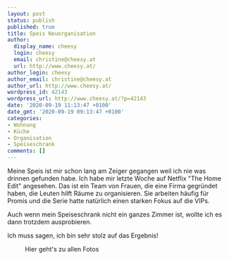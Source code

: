 ```yaml
---
layout: post
status: publish
published: true
title: Speis Neuorganisation
author:
  display_name: cheesy
  login: cheesy
  email: christine@cheesy.at
  url: http://www.cheesy.at/
author_login: cheesy
author_email: christine@cheesy.at
author_url: http://www.cheesy.at/
wordpress_id: 42143
wordpress_url: http://www.cheesy.at/?p=42143
date: '2020-09-19 11:13:47 +0100'
date_gmt: '2020-09-19 09:13:47 +0100'
categories:
- Wohnung
- Küche
- Organisation
- Speiseschrank
comments: []
---
```

<!-- wp:paragraph -->
Meine Speis ist mir schon lang am Zeiger gegangen weil ich nie was drinnen gefunden habe. Ich habe mir letzte Woche auf Netflix "The Home Edit" angesehen. Das ist ein Team von Frauen, die eine Firma gegründet haben, die Leuten hilft Räume zu organisieren. Sie arbeiten häufig für Promis und die Serie hatte natürlich einen starken Fokus auf die VIPs.
<!-- /wp:paragraph -->
<!-- wp:paragraph -->
Auch wenn mein Speiseschrank nicht ein ganzes Zimmer ist, wollte ich es dann trotzdem ausprobieren.
<!-- /wp:paragraph -->
<!-- wp:paragraph -->
Ich muss sagen, ich bin sehr stolz auf das Ergebnis!
<!-- /wp:paragraph -->
<!-- wp:image {"id":42139,"linkDestination":"custom"} -->
<figure class="wp-block-image"><a href="http://www.cheesy.at/fotos/leben-in-belfast/2020-2/speis-orgnanisation/"><img src="http://www.cheesy.at/wp-content/uploads/Speis-Organisation-007.jpg" alt="" class="wp-image-42139"></a><br>
<figcaption>Hier geht's zu allen Fotos</figcaption>
</figure>
<!-- /wp:image -->
